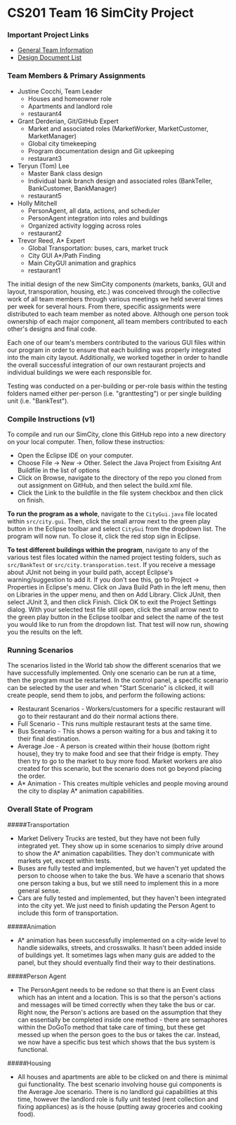 CS201 Team 16 SimCity Project
======

### Important Project Links
  + [General Team Information](https://github.com/usc-csci201-fall2013/team16/wiki)
  + [Design Document List](https://github.com/usc-csci201-fall2013/team16/wiki/Design-Documents)

### Team Members & Primary Assignments
  + Justine Cocchi, Team Leader
  	+ Houses and homeowner role
  	+ Apartments and landlord role
  	+ restaurant4
  + Grant Derderian, Git/GitHub Expert
  	+ Market and associated roles (MarketWorker, MarketCustomer, MarketManager)
  	+ Global city timekeeping
  	+ Program documentation design and Git upkeeping
  	+ restaurant3
  + Teryun (Tom) Lee
  	+ Master Bank class design
  	+ Individual bank branch design and associated roles (BankTeller, BankCustomer, BankManager)
  	+ restaurant5
  + Holly Mitchell
  	+ PersonAgent, all data, actions, and scheduler
  	+ PersonAgent integration into roles and buildings
  	+ Organized activity logging across roles
  	+ restaurant2
  + Trevor Reed, A* Expert
  	+ Global Transportation: buses, cars, market truck
  	+ City GUI A*/Path Finding
  	+ Main CityGUI animation and graphics
  	+ restaurant1

The initial design of the new SimCity components (markets, banks, GUI and layout, transporation, housing, etc.) was conceived through the collective work of all team members through various meetings we held several times per week for several hours. From there, specific assignments were distributed to each team member as noted above. Although one person took ownership of each major component, all team members contributed to each other's designs and final code.

Each one of our team's members contributed to the various GUI files within our program in order to ensure that each building was properly integrated into the main city layout. Additionally, we worked together in order to handle the overall successful integration of our own restaurant projects and individual buildings we were each responsible for.

Testing was conducted on a per-building or per-role basis within the testing folders named either per-person (i.e. "granttesting") or per single building unit (i.e. "BankTest").

### Compile Instructions (v1)
To compile and run our SimCity, clone this GitHub repo into a new directory on your local computer. Then, follow these instructios:
+ Open the Eclipse IDE on your computer.
+ Choose File -> New -> Other. Select the Java Project from Exisitng Ant Buildfile in the list of options
+ Click on Browse, navigate to the directory of the repo you cloned from out assignment on GitHub, and then select the build.xml file.
+ Click the Link to the buildfile in the file system checkbox and then click on finish.

__To run the program as a whole__, navigate to the `CityGui.java` file located within `src/city.gui`. Then, click the small arrow next to the green play button in the Eclipse toolbar and select `CityGui` from the dropdown list. The program will now run. To close it, click the red stop sign in Eclipse.

__To test different buildings within the program__, navigate to any of the various test files located within the named project testing folders, such as `src/BankTest` or `src/city.transporation.test`. If you receive a message about JUnit not being in your build path, accept Eclipse's warning/suggestion to add it. If you don't see this, go to Project -> Properties in Eclipse's menu. Click on Java Build Path in the left menu, then on Libraries in the upper menu, and then on Add Library. Click JUnit, then select JUnit 3, and then click Finish. Click OK to exit the Project Settings dialog. With your selected test file still open, click the small arrow next to the green play button in the Eclipse toolbar and select the name of the test you would like to run from the dropdown list. That test will now run, showing you the results on the left.

### Running Scenarios
The scenarios listed in the World tab show the different scenarios that we have successfully implemented. Only one scenario can be run at a time, then the program must be restarted.
In the control panel, a specific scenario can be selected by the user and when "Start Scenario" is clicked, it will create people, send them to jobs, and perform the following actions:
+ Restaurant Scenarios - Workers/customers for a specific restaurant will go to their restaurant and do their normal actions there.
+ Full Scenario - This runs multiple restaurant tests at the same time.
+ Bus Scenario - This shows a person waiting for a bus and taking it to their final destination.
+ Average Joe - A person is created within their house (bottom right house), they try to make food and see that their fridge is empty. They then try to go to the market to buy more food. Market workers are also created for this scenario, but the scenario does not go beyond placing the order.
+ A* Animation - This creates multiple vehicles and people moving around the city to display A* animation capabilities.

### Overall State of Program

#####Transportation
+ Market Delivery Trucks are tested, but they have not been fully integrated yet. They show up in some scenarios to simply drive around to show the A* animation capabilities. They don't communicate with markets yet, except within tests.
+ Buses are fully tested and implemented, but we haven't yet updated the person to choose when to take the bus. We have a scenario that shows one person taking a bus, but we still need to implement this in a more general sense.
+ Cars are fully tested and implemented, but they haven't been integrated into the city yet. We just need to finish updating the Person Agent to include this form of transportation.

#####Animation
+ A* animation has been successfully implemented on a city-wide level to handle sidewalks, streets, and crosswalks. It hasn't been added inside of buildings yet. It sometimes lags when many guis are added to the panel, but they should eventually find their way to their destinations.

#####Person Agent
+ The PersonAgent needs to be redone so that there is an Event class which has an intent and a location. This is so that the person's actions and messages will be timed correctly when they take the bus or car. Right now, the Person's actions are based on the assumption that they can essentially be completed inside one method - there are semaphores within the DoGoTo method that take care of timing, but these get messed up when the person goes to the bus or takes the car. Instead, we now have a specific bus test which shows that the bus system is functional.

#####Housing
+ All houses and apartments are able to be clicked on and there is minimal gui functionality. The best scenario involving house gui components is the Average Joe scenario. There is no landlord gui capabilities at this time, however the landlord role is fully unit tested (rent collection and fixing appliances) as is the house (putting away groceries and cooking food).
